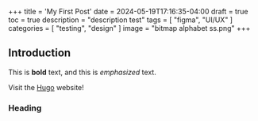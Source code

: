 +++
title = 'My First Post'
date = 2024-05-19T17:16:35-04:00
draft = true
toc = true
description = "description test"
tags = [
    "figma",
    "UI/UX"
]
categories = [
    "testing",
    "design"
]
image = "bitmap alphabet ss.png"
+++
## Introduction

This is **bold** text, and this is *emphasized* text.

Visit the [Hugo](https://gohugo.io) website!

### Heading